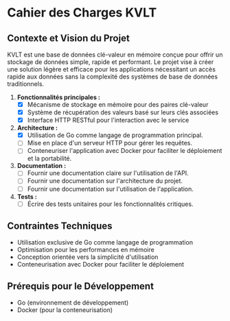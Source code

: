 # Cahier des Charges KVLT

## Contexte et Vision du Projet

KVLT est une base de données clé-valeur en mémoire conçue pour offrir un stockage de données simple, rapide et performant. Le projet vise à créer une solution légère et efficace pour les applications nécessitant un accès rapide aux données sans la complexité des systèmes de base de données traditionnels.

1. **Fonctionnalités principales :**
   - [x] Mécanisme de stockage en mémoire pour des paires clé-valeur
   - [x] Système de récupération des valeurs basé sur leurs clés associées
   - [x] Interface HTTP RESTful pour l'interaction avec le service

2. **Architecture :**
   - [x] Utilisation de Go comme langage de programmation principal.
   - [ ] Mise en place d'un serveur HTTP pour gérer les requêtes.
   - [ ] Conteneuriser l'application avec Docker pour faciliter le déploiement et la portabilité.

3. **Documentation :**
   - [ ] Fournir une documentation claire sur l'utilisation de l'API.
   - [ ] Fournir une documentation sur l'architecture du projet.
   - [ ] Fournir une documentation sur l'utilisation de l'application.

4. **Tests :**
   - [ ] Écrire des tests unitaires pour les fonctionnalités critiques.

## Contraintes Techniques

- Utilisation exclusive de Go comme langage de programmation
- Optimisation pour les performances en mémoire
- Conception orientée vers la simplicité d'utilisation
- Conteneurisation avec Docker pour faciliter le déploiement

## Prérequis pour le Développement

- Go (environnement de développement)
- Docker (pour la conteneurisation)
